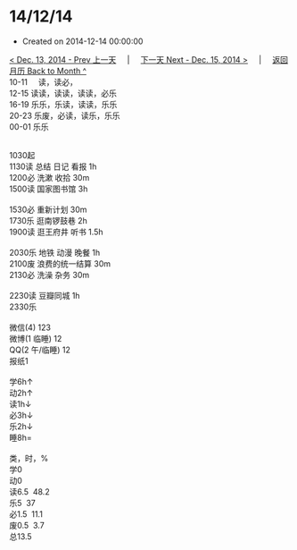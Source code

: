 # 14/12/14

- Created on 2014-12-14 00:00:00

[< Dec. 13, 2014 - Prev 上一天](_archived/lifelogs/2014/12/d13.md) &nbsp; &nbsp; | &nbsp; &nbsp; [下一天 Next - Dec. 15, 2014 >](_archived/lifelogs/2014/12/d15.md) &nbsp; &nbsp; |  &nbsp; &nbsp; [返回月历 Back to Month ^](_archived/lifelogs/2014/12/index.md)
<br/>10-11     读，读必，<br/>12-15 读读，读读，读读，必乐<br/>16-19 乐乐，乐读，读读，乐乐<br/>20-23 乐废，必读，读乐，乐乐<br/>00-01 乐乐<div><br/></div>1030起<br/>1130读 总结 日记 看报 1h<br/>1200必 洗漱 收拾 30m<br/>1500读 国家图书馆 3h<div><br/></div>1530必 重新计划 30m<br/>1730乐 逛南锣鼓巷 2h<br/>1900读 逛王府井 听书 1.5h<div><br/></div>2030乐 地铁 动漫 晚餐 1h<br/>2100废 浪费的统一结算 30m<br/>2130必 洗澡 杂务 30m<div><br/></div>2230读 豆瓣同城 1h<br/>2330乐<div><br/></div>微信(4) 123<br/>微博(1 临睡) 12<br/>QQ(2 午/临睡) 12<br/>报纸1<div><br/></div>学6h↑<br/>动2h↑<br/>读1h↓<br/>必3h↓<br/>乐2h↓<br/>睡8h=<div><br/></div>类，时，%<br/>学0<br/>动0<br/>读6.5  48.2<br/>乐5  37<br/>必1.5  11.1<br/>废0.5  3.7<br/>总13.5</div>

